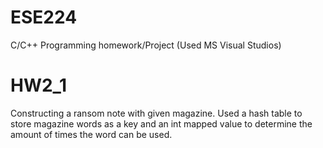 # ESE224
C/C++ Programming homework/Project (Used MS Visual Studios)

# HW2_1
Constructing a ransom note with given magazine. Used a hash table to store magazine words as a key and an int mapped value to determine the amount of times the word can be used.
